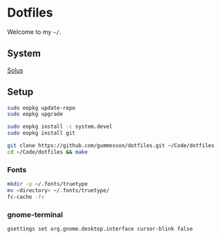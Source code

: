# Dotfiles

Welcome to my `~/`.

## System

[Solus](https://solus-project.com/)

## Setup

``` sh
sudo eopkg update-repo
sudo eopkg upgrade

sudo eopkg install -c system.devel
sudo eopkg install git

git clone https://github.com/gummesson/dotfiles.git ~/Code/dotfiles
cd ~/Code/dotfiles && make
```

### Fonts

``` sh
mkdir -p ~/.fonts/truetype
mv <directory> ~/.fonts/truetype/
fc-cache -fv
```

### gnome-terminal

``` sh
gsettings set org.gnome.desktop.interface cursor-blink false
```

